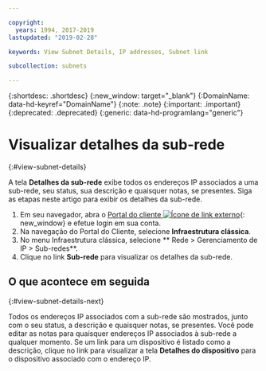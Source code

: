 ```yaml
---

copyright:
  years: 1994, 2017-2019
lastupdated: "2019-02-28"

keywords: View Subnet Details, IP addresses, Subnet link

subcollection: subnets

---
```


{:shortdesc: .shortdesc}
{:new_window: target="_blank"}
{:DomainName: data-hd-keyref="DomainName"}
{:note: .note}
{:important: .important}
{:deprecated: .deprecated}
{:generic: data-hd-programlang="generic"}

# Visualizar detalhes da sub-rede
{:#view-subnet-details}

A tela **Detalhes da sub-rede** exibe todos os endereços IP associados a uma sub-rede, seu status, sua descrição e quaisquer notas, se presentes. Siga as etapas neste artigo para exibir os detalhes da sub-rede.

1. Em seu navegador, abra o [Portal do cliente ![Ícone de link externo](../../icons/launch-glyph.svg "Ícone de link externo")](https://{DomainName}/){: new_window} e efetue login em sua conta.
1. Na navegação do Portal do Cliente, selecione **Infraestrutura clássica**.
1. No menu Infraestrutura clássica, selecione ** Rede > Gerenciamento de IP > Sub-redes**.
1. Clique no link **Sub-rede** para visualizar os detalhes da sub-rede.

## O que acontece em seguida
{:#view-subnet-details-next}

Todos os endereços IP associados com a sub-rede são mostrados, junto com o seu status, a descrição e quaisquer notas, se presentes. Você pode editar as notas para quaisquer endereços IP associados à sub-rede a qualquer momento. Se um link para um dispositivo é listado como a descrição, clique no link para visualizar a tela **Detalhes do dispositivo** para o dispositivo associado com o endereço IP.
